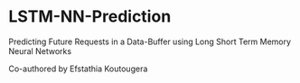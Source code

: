 # LSTM-NN-Prediction
Predicting Future Requests in a Data-Buffer using Long Short Term Memory Neural Networks

Co-authored by Efstathia Koutougera

